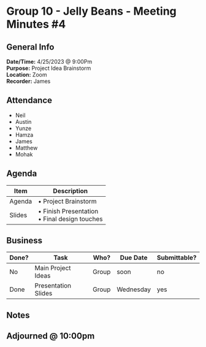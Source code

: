 
# Group 10 - Jelly Beans - Meeting Minutes #4
## General Info
**Date/Time:** 4/25/2023 @ 9:00Pm <br>
**Purpose:** Project Idea Brainstorm <br>
**Location:** Zoom<br>
**Recorder:** James <br>

## Attendance
- Neil
- Austin
- Yunze
- Hamza
- James
- Matthew
- Mohak

## Agenda
Item | Description
---- | ----
Agenda |• Project Brainstorm
Slides | • Finish Presentation<br>• Final design touches


## Business
| Done? | Task | Who? | Due Date | Submittable?
| ---- | ---- | ---- | ---- | ---- |
|No | Main Project Ideas | Group | soon | no
|Done| Presentation Slides | Group | Wednesday | yes

## Notes


## Adjourned @ 10:00pm


